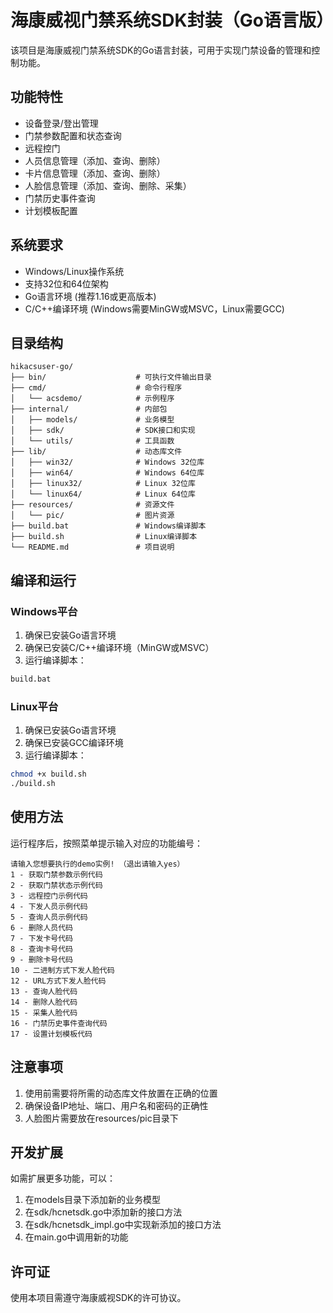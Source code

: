 # 海康威视门禁系统SDK封装（Go语言版）

该项目是海康威视门禁系统SDK的Go语言封装，可用于实现门禁设备的管理和控制功能。

## 功能特性

- 设备登录/登出管理
- 门禁参数配置和状态查询
- 远程控门
- 人员信息管理（添加、查询、删除）
- 卡片信息管理（添加、查询、删除）
- 人脸信息管理（添加、查询、删除、采集）
- 门禁历史事件查询
- 计划模板配置

## 系统要求

- Windows/Linux操作系统
- 支持32位和64位架构
- Go语言环境 (推荐1.16或更高版本)
- C/C++编译环境 (Windows需要MinGW或MSVC，Linux需要GCC)

## 目录结构

```
hikacsuser-go/
├── bin/                    # 可执行文件输出目录
├── cmd/                    # 命令行程序
│   └── acsdemo/            # 示例程序
├── internal/               # 内部包
│   ├── models/             # 业务模型
│   ├── sdk/                # SDK接口和实现
│   └── utils/              # 工具函数
├── lib/                    # 动态库文件
│   ├── win32/              # Windows 32位库
│   ├── win64/              # Windows 64位库
│   ├── linux32/            # Linux 32位库
│   └── linux64/            # Linux 64位库
├── resources/              # 资源文件
│   └── pic/                # 图片资源
├── build.bat               # Windows编译脚本
├── build.sh                # Linux编译脚本
└── README.md               # 项目说明
```

## 编译和运行

### Windows平台

1. 确保已安装Go语言环境
2. 确保已安装C/C++编译环境（MinGW或MSVC）
3. 运行编译脚本：

```bash
build.bat
```

### Linux平台

1. 确保已安装Go语言环境
2. 确保已安装GCC编译环境
3. 运行编译脚本：

```bash
chmod +x build.sh
./build.sh
```

## 使用方法

运行程序后，按照菜单提示输入对应的功能编号：

```
请输入您想要执行的demo实例! （退出请输入yes）
1 - 获取门禁参数示例代码
2 - 获取门禁状态示例代码
3 - 远程控门示例代码
4 - 下发人员示例代码
5 - 查询人员示例代码
6 - 删除人员代码
7 - 下发卡号代码
8 - 查询卡号代码
9 - 删除卡号代码
10 - 二进制方式下发人脸代码
12 - URL方式下发人脸代码
13 - 查询人脸代码
14 - 删除人脸代码
15 - 采集人脸代码
16 - 门禁历史事件查询代码
17 - 设置计划模板代码
```

## 注意事项

1. 使用前需要将所需的动态库文件放置在正确的位置
2. 确保设备IP地址、端口、用户名和密码的正确性
3. 人脸图片需要放在resources/pic目录下

## 开发扩展

如需扩展更多功能，可以：

1. 在models目录下添加新的业务模型
2. 在sdk/hcnetsdk.go中添加新的接口方法
3. 在sdk/hcnetsdk_impl.go中实现新添加的接口方法
4. 在main.go中调用新的功能

## 许可证

使用本项目需遵守海康威视SDK的许可协议。 